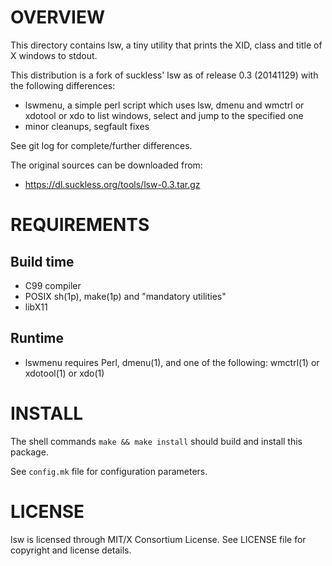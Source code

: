 OVERVIEW
========

This directory contains lsw, a tiny utility that prints the XID, class
and title of X windows to stdout.

This distribution is a fork of suckless' lsw as of release 0.3
(20141129) with the following differences:
  * lswmenu, a simple perl script which uses lsw, dmenu and wmctrl or
    xdotool or xdo to list windows, select and jump to the specified
    one
  * minor cleanups, segfault fixes

See git log for complete/further differences.

The original sources can be downloaded from:
  * https://dl.suckless.org/tools/lsw-0.3.tar.gz


REQUIREMENTS
============

Build time
----------
  * C99 compiler
  * POSIX sh(1p), make(1p) and "mandatory utilities"
  * libX11

Runtime
-------
  * lswmenu requires Perl, dmenu(1), and one of the following:
    wmctrl(1) or xdotool(1) or xdo(1)


INSTALL
=======

The shell commands `make && make install` should build and install
this package.

See `config.mk` file for configuration parameters.


LICENSE
=======

lsw is licensed through MIT/X Consortium License.
See LICENSE file for copyright and license details.
